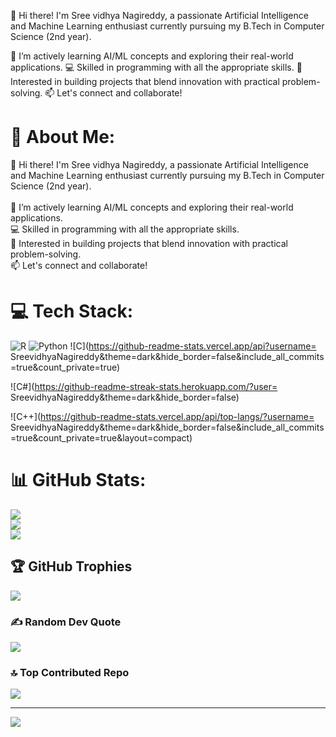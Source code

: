 👋 Hi there!
I'm Sree vidhya Nagireddy, a passionate Artificial Intelligence and Machine Learning enthusiast currently pursuing my B.Tech in Computer Science (2nd year).

🌱 I’m actively learning AI/ML concepts and exploring their real-world applications.
💻 Skilled in programming with all the appropriate skills.
🚀 Interested in building projects that blend innovation with practical problem-solving.
📫 Let's connect and collaborate!

<!---
SreevidhyaNagireddy/SreevidhyaNagireddy is a ✨ special ✨ repository because its `README.md` (this file) appears on your GitHub profile.
You can click the Preview link to take a look at your changes.
--->
# 💫 About Me:
👋 Hi there! I'm Sree vidhya Nagireddy, a passionate Artificial Intelligence and Machine Learning enthusiast currently pursuing my B.Tech in Computer Science (2nd year).<br><br>🌱 I’m actively learning AI/ML concepts and exploring their real-world applications.<br> 💻 Skilled in programming with all the appropriate skills. <br>🚀 Interested in building projects that blend innovation with practical problem-solving. <br>📫 Let's connect and collaborate!


# 💻 Tech Stack:
![R](https://img.shields.io/badge/r-%23276DC3.svg?style=for-the-badge&logo=r&logoColor=white) ![Python](https://img.shields.io/badge/python-3670A0?style=for-the-badge&logo=python&logoColor=ffdd54)
![C](https://github-readme-stats.vercel.app/api?username= SreevidhyaNagireddy&theme=dark&hide_border=false&include_all_commits=true&count_private=true)

![C#](https://github-readme-streak-stats.herokuapp.com/?user= SreevidhyaNagireddy&theme=dark&hide_border=false)

![C++](https://github-readme-stats.vercel.app/api/top-langs/?username= SreevidhyaNagireddy&theme=dark&hide_border=false&include_all_commits=true&count_private=true&layout=compact)
# 📊 GitHub Stats:
![](https://github-readme-stats.vercel.app/api?username=SreevidhyaNagireddy&theme=dark&hide_border=false&include_all_commits=false&count_private=false)<br/>
![](https://github-readme-streak-stats.herokuapp.com/?user=SreevidhyaNagireddy&theme=dark&hide_border=false)<br/>
![](https://github-readme-stats.vercel.app/api/top-langs/?username=SreevidhyaNagireddy&theme=dark&hide_border=false&include_all_commits=false&count_private=false&layout=compact)

## 🏆 GitHub Trophies
![](https://github-profile-trophy.vercel.app/?username=SreevidhyaNagireddy&theme=radical&no-frame=false&no-bg=false&margin-w=4)

### ✍️ Random Dev Quote
![](https://quotes-github-readme.vercel.app/api?type=horizontal&theme=radical)

### 🔝 Top Contributed Repo
![](https://github-contributor-stats.vercel.app/api?username=SreevidhyaNagireddy&limit=5&theme=dark&combine_all_yearly_contributions=true)

---
[![](https://visitcount.itsvg.in/api?id=SreevidhyaNagireddy&icon=0&color=0)](https://visitcount.itsvg.in)


<!-- Proudly created with GPRM ( https://gprm.itsvg.in ) -->
